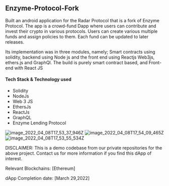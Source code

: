 
## Enzyme-Protocol-Fork

Built an android application for the Radar Protocol that is a fork of Enzyme Protocol.
The app is a crowd-fund Dapp where users can contribute and invest their crypto in various protocols. 
Users can create various multiple funds and assign policies to them. 
Each fund can be updated to later releases. 

Its implementation was in three modules, namely; Smart contracts using solidity, backend using Node js and the front end using Reactjs Web3js, ethers.js and GraphQl. 
The build is purely smart contract based, and Front-end with React JS

#### Tech Stack & Technology used
- Solidity 
- NodeJs
- Web 3 JS
- EthersJs 
- ReactJs
- GraphQL
- Enzyme Lending Protocol 

![image_2022_04_08T17_53_37_946Z](https://user-images.githubusercontent.com/81178958/162495767-cf0da4d9-e140-47b0-8250-a0f66d6c6233.png)
![image_2022_04_08T17_54_09_465Z](https://user-images.githubusercontent.com/81178958/162495754-6c90f929-96aa-47ff-a74d-f97df7db58c8.png)
![image_2022_04_08T17_53_55_534Z](https://user-images.githubusercontent.com/81178958/162495763-f1290afe-ae58-4846-a32a-04b868f33fbe.png)


DISCLAIMER: This is a demo codebase from our private repositories for the above project. Contact us for more information if you find this dApp of interest.

Relevant Blockchains: [Ethereum]

dApp Completion date: [March 29,2022]
